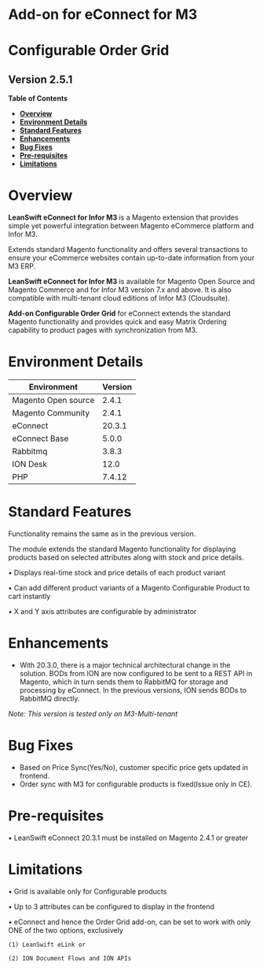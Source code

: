 # Add-on for eConnect for M3

# **Configurable Order Grid**

## **Version 2.5.1**


**Table of Contents**


- [**Overview**](#overview)
- [**Environment Details**](#environment-details)
- [**Standard Features**](#standard-features)
- [**Enhancements**](#enhancements)
- [**Bug Fixes**](#bug-fixes)
- [**Pre-requisites**](#pre-requisites)
- [**Limitations**](#limitations)

# **Overview**

 **LeanSwift eConnect for Infor M3** is a Magento extension that provides simple yet powerful integration between Magento eCommerce platform and Infor M3.

Extends standard Magento functionality and offers several transactions to ensure your eCommerce websites contain up-to-date information from your M3 ERP.

 **LeanSwift eConnect for Infor M3** is available for Magento Open Source and Magento Commerce and for Infor M3 version 7.x and above. It is also compatible with multi-tenant cloud editions of Infor M3 (Cloudsuite).

 **Add-on Configurable Order Grid** for eConnect extends the standard Magento functionality and provides quick and easy Matrix Ordering capability to product pages with synchronization from M3. 

# **Environment Details**

| **Environment** | **Version** |
| --- | --- |
| Magento Open source | 2.4.1 |
| Magento Community | 2.4.1 |
| eConnect | 20.3.1 |
| eConnect Base | 5.0.0 |
| Rabbitmq | 3.8.3 |
| ION Desk | 12.0 |
| PHP | 7.4.12 |

# **Standard Features**

Functionality remains the same as in the previous version. 

The module extends the standard Magento functionality for displaying products based on selected attributes along with stock and price details.

•	Displays real-time stock and price details of each product variant

•	Can add different product variants of a Magento Configurable Product to cart instantly

•	X and Y axis attributes are configurable by administrator


# **Enhancements**

- With 20.3.0, there is a major technical architectural change in the solution. BODs from ION are now configured to be sent to a REST API in Magento, which in turn     sends them to RabbitMQ for storage and processing by eConnect. In the previous versions, ION sends BODs to RabbitMQ directly.

_Note: This version is tested only on M3-Multi-tenant_

# **Bug Fixes**

- Based on Price Sync(Yes/No), customer specific price gets updated in frontend.
- Order sync with M3 for configurable products is  fixed(Issue only in CE).

# **Pre-requisites**

•	LeanSwift eConnect 20.3.1 must be installed on Magento 2.4.1 or greater

# **Limitations**

•	Grid is available only for Configurable products

•	Up to 3 attributes can be configured to display in the frontend

•	eConnect and hence the Order Grid add-on, can be set to work with only ONE of the two options, exclusively 

    (1) LeanSwift eLink or 
  
    (2) ION Document Flows and ION APIs


